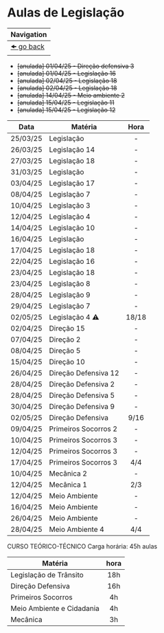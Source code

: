 # Aulas de Legislação

| Navigation                |
| ------------------------- |
| [🠜 go back](./readme.md) |

- ~~[anulada] 01/04/25 - Direção defensiva 3~~
- ~~[anulada] 01/04/25 - Legislação 16~~
- ~~[anulada] 02/04/25 - Legislação 18~~
- ~~[anulada] 02/04/25 - Legislação 18~~
- ~~[anulada] 14/04/25 - Meio ambiente 2~~
- ~~[anulada] 15/04/25 -  Legislação 11~~
- ~~[anulada] 15/04/25 -  Legislação 12~~

| Data     | Matéria                | Hora  |
| -------- | ---------------------- | :---: |
| 25/03/25 | Legislação             | -     |
| 26/03/25 | Legislação 14          | -     |
| 27/03/25 | Legislação 18          | -     |
| 31/03/25 | Legislação             | -     |
| 03/04/25 | Legislação 17          | -     |
| 08/04/25 | Legislação 7           | -     |
| 10/04/25 | Legislação 3           | -     |
| 12/04/25 | Legislação 4           | -     |
| 14/04/25 | Legislação 10          | -     |
| 16/04/25 | Legislação             | -     |
| 17/04/25 | Legislação 18          | -     |
| 22/04/25 | Legislação 16          | -     |
| 23/04/25 | Legislação 18          | -     |
| 23/04/25 | Legislação 8           | -     |
| 28/04/25 | Legislação 9           | -     |
| 29/04/25 | Legislação 7           | -     |
| 02/05/25 | Legislação 4 :warning: | 18/18 |
| 02/04/25 | Direção 15             | -     |
| 07/04/25 | Direção 2              | -     |
| 08/04/25 | Direção 5              | -     |
| 15/04/25 | Direção 10             | -     |
| 26/04/25 | Direção Defensiva 12   | -     |
| 28/04/25 | Direção Defensiva 2    | -     |
| 28/04/25 | Direção Defensiva 5    | -     |
| 30/04/25 | Direção Defensiva 9    | -     |
| 02/05/25 | Direção Defensiva      | 9/16  |
| 09/04/25 | Primeiros Socorros 2   | -     |
| 10/04/25 | Primeiros Socorros 3   | -     |
| 12/04/25 | Primeiros Socorros 3   | -     |
| 17/04/25 | Primeiros Socorros 3   | 4/4   |
| 10/04/25 | Mecânica 2             | -     |
| 12/04/25 | Mecânica 1             | 2/3   |
| 12/04/25 | Meio Ambiente          | -     |
| 16/04/25 | Meio Ambiente          | -     |
| 26/04/25 | Meio Ambiente          | -     |
| 28/04/25 | Meio Ambiente 4        | 4/4   |

CURSO TEÓRICO-TÉCNICO
Carga horária: 45h aulas

| Matéria                   | hora |
| ------------------------- | :--: |
| Legislação de Trânsito    | 18h  |
| Direção Defensiva         | 16h  |
| Primeiros Socorros        | 4h   |
| Meio Ambiente e Cidadania | 4h   |
| Mecânica                  | 3h   |
